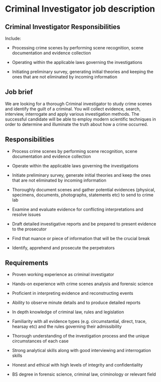 # Criminal Investigator job description


## Criminal Investigator Responsibilities

Include:

* Processing crime scenes by performing scene recognition, scene documentation and evidence collection

* Operating within the applicable laws governing the investigations

* Initiating preliminary survey, generating initial theories and keeping the ones that are not eliminated by incoming information



## Job brief

We are looking for a thorough Criminal investigator to study crime scenes and identify the guilt of a criminal. You will collect evidence, search, interview, interrogate and apply various investigation methods. The successful candidate will be able to employ modern scientific techniques in order to determine and illuminate the truth about how a crime occurred.


## Responsibilities

* Process crime scenes by performing scene recognition, scene documentation and evidence collection

* Operate within the applicable laws governing the investigations

* Initiate preliminary survey, generate initial theories and keep the ones that are not eliminated by incoming information

* Thoroughly document scenes and gather potential evidences (physical, specimens, documents, photographs, statements etc) to send to crime lab

* Examine and evaluate evidence for conflicting interpretations and resolve issues

* Draft detailed investigative reports and be prepared to present evidence to the prosecutor

* Find that nuance or piece of information that will be the crucial break

* Identify, apprehend and prosecute the perpetrators


## Requirements

* Proven working experience as criminal investigator

* Hands-on experience with crime scenes analysis and forensic science

* Proficient in interpreting evidence and reconstructing events

* Ability to observe minute details and to produce detailed reports

* In depth knowledge of criminal law, rules and legislation

* Familiarity with all evidence types (e.g. circumstantial, direct, trace, hearsay etc) and the rules governing their admissibility

* Thorough understanding of the investigation process and the unique circumstances of each case

* Strong analytical skills along with good interviewing and interrogation skills

* Honest and ethical with high levels of integrity and confidentiality

* BS degree in forensic science, criminal law, criminology or relevant field
